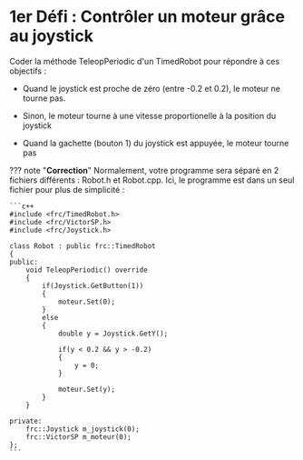 # 1er Défi : Contrôler un moteur grâce au joystick


Coder la méthode TeleopPeriodic d'un TimedRobot pour répondre à ces objectifs :

- Quand le joystick est proche de zéro (entre -0.2 et 0.2), le moteur ne tourne pas.

- Sinon, le moteur tourne à une vitesse proportionelle à la position du joystick

- Quand la gachette (bouton 1) du joystick est appuyée, le moteur tourne pas


??? note "**Correction**"
    Normalement, votre programme sera séparé en 2 fichiers différents : Robot.h et Robot.cpp. Ici, le programme est dans un seul fichier pour plus de simplicité :

    ```c++
    #include <frc/TimedRobot.h>
    #include <frc/VictorSP.h>
    #include <frc/Joystick.h>

    class Robot : public frc::TimedRobot
    {
    public:
        void TeleopPeriodic() override
        {
            if(Joystick.GetButton(1))
            {
                moteur.Set(0);
            }
            else
            {
                double y = Joystick.GetY();

                if(y < 0.2 && y > -0.2)
                {
                    y = 0;
                }

                moteur.Set(y);
            }
        }

    private:
        frc::Joystick m_joystick(0);
        frc::VictorSP m_moteur(0);
    };
    ```
